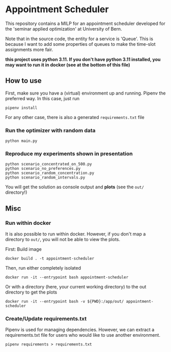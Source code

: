 # Appointment Scheduler

This repository contains a MILP for an appointment scheduler developed for the 'seminar applied optimization' at University of Bern. 

Note that in the source code, the entity for a service is 'Queue'. This is because I want to add some properties of queues to make the time-slot assignments more fair.

**this project uses python 3.11. If you don't have python 3.11 installed, you may want to run it in docker (see at the bottom of this file)**

## How to use

First, make sure you have a (virtual) environment up and running. Pipenv the preferred way. In this case, just run

```shell
pipenv install
```

For any other case, there is also a generated `requirements.txt` file


### Run the optimizer with random data

```shell
python main.py
```

### Reproduce my experiments shown in presentation

```shell
python scenario_concentrated_on_500.py
python scenario_no_preferences.py
python scenario_random_concentration.py
python scenario_random_intervals.py
```

You will get the solution as console output and **plots** (see the `out/` directory!)

## Misc

### Run within docker

It is also possible to run within docker. However, if you don't map a directory to `out/`, you will not be able to view the plots.

First: Build image
```shell
docker build . -t appointment-scheduler
```

Then, run either completely isolated
```shell
docker run -it --entrypoint bash appointment-scheduler
```

Or with a directory (here, your current working directory) to the out directory to get the plots
```shell
docker run -it --entrypoint bash -v ${PWD}:/app/out/ appointment-scheduler
```

### Create/Update requirements.txt 

Pipenv is used for managing dependencies. However, we can extract a requirements.txt file for users who would like to use another environment.

```shell
pipenv requirements > requirements.txt
```